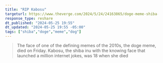 ```yaml
---
title: "RIP Kabosu"
targeturl: https://www.theverge.com/2024/5/24/24163865/doge-meme-shiba-inu-kabosu-dead-crypto
response_type: reshare
dt_published: "2024-05-25 19:55"
dt_updated: "2024-05-25 19:55 -05:00"
tags: ["shiba","doge","meme","dog"]
---
```


> The face of one of the defining memes of the 2010s, the doge meme, died on Friday. Kabosu, the shiba inu with the knowing face that launched a million internet jokes, was 18 when she died